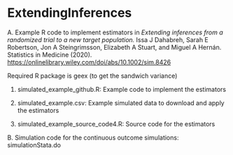 # ExtendingInferences
A. Example R code to implement estimators in *Extending inferences from a randomized trial to a new target population.* Issa J Dahabreh, Sarah E Robertson, Jon A Steingrimsson, Elizabeth A Stuart, and Miguel A Hernán. Statistics in Medicine (2020).  https://onlinelibrary.wiley.com/doi/abs/10.1002/sim.8426

Required R package is geex (to get the sandwich variance)

1. simulated_example_github.R: Example code to implement the estimators

2. simulated_example.csv: Example simulated data to download and apply the estimators 

3. simulated_example_source_code4.R: Source code for the estimators

B. Simulation code for the continuous outcome simulations: simulationStata.do



